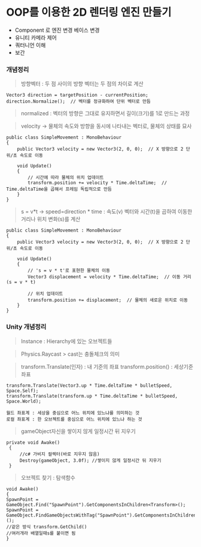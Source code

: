 #  OOP를 이용한 2D 렌더링 엔진 만들기

- Component 로 엔진 변경 베이스 변경
- 유니티 카메라 제어
- 쿼터니언 이해
- 보간



### 개념정리
> 방향벡터 : 두 점 사이의 방향 벡터는 두 점의 차이로 계산
```
Vector3 direction = targetPosition - currentPosition;
direction.Normalize();  // 벡터를 정규화하여 단위 벡터로 만듬
```
> normalized : 벡터의 방향은 그대로 유지하면서 길이(크기)를 1로 만드는 과정

> velocity -> 물체의 속도와 방향을 동시에 나타내는 벡터로, 물체의 상태를 묘사
```
public class SimpleMovement : MonoBehaviour
{
    public Vector3 velocity = new Vector3(2, 0, 0);  // X 방향으로 2 단위/초 속도로 이동

    void Update()
    {
        // 시간에 따라 물체의 위치 업데이트
        transform.position += velocity * Time.deltaTime;  // Time.deltaTime을 곱해서 프레임 독립적으로 만듬
    }
}
```
> s = v*t -> speed=direction * time : 속도(v) 벡터와 시간(t)을 곱하여 이동한 거리나 위치 변화(s)를 계산
```
public class SimpleMovement : MonoBehaviour
{
    public Vector3 velocity = new Vector3(2, 0, 0);  // X 방향으로 2 단위/초 속도로 이동

    void Update()
    {
        // 's = v * t'로 표현한 물체의 이동
        Vector3 displacement = velocity * Time.deltaTime;  // 이동 거리 (s = v * t)
        
        // 위치 업데이트
        transform.position += displacement;  // 물체의 새로운 위치로 이동
    }
}
```

### Unity 개념정리
> Instance : Hierarchy에 있는 오브젝트들

> Physics.Raycast > cast는 충돌체크의 의미

>  transform.Translate(인자) : 내 기준의 좌표
>  transform.position() : 세상기준 좌표
 ```
transform.Translate(Vector3.up * Time.deltaTime * bulletSpeed, Space.Self);
transform.Translate(transform.up * Time.deltaTime * bulletSpeed, Space.World);

월드 좌표계 : 세상을 중심으로 어느 위치에 있느냐를 의미하는 것
로컬 좌표계 : 한 오브젝트를 중심으로 어느 위치에 있느냐 하는 것
```

> gameObject자신을 쌓이지 않게 일정시간 뒤 지우기
```
private void Awake()
 {
     //c# 가비지 컬렉터(바로 지우지 않음)
     Destroy(gameObject, 3.0f); //쌓이지 않게 일정시간 뒤 지우기
 }
```
> 오브젝트 찾기 : 탐색함수
```
void Awake()
{
SpawnPoint = GameObject.Find("SpawnPoint").GetComponentsInChildren<Transform>();
SpawnPoint = GameObject.FindGameObjectsWithTag("SpawnPoint").GetComponentsInChildren<Transform>();
//같은 방식 transform.GetChild()
//여러개라 배열일때s를 붙이면 됨
}
```
